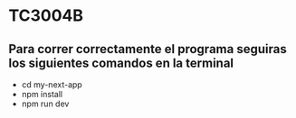 # TC3004B
## Para correr correctamente el programa seguiras los siguientes comandos en la terminal
- cd my-next-app
- npm install
- npm run dev
